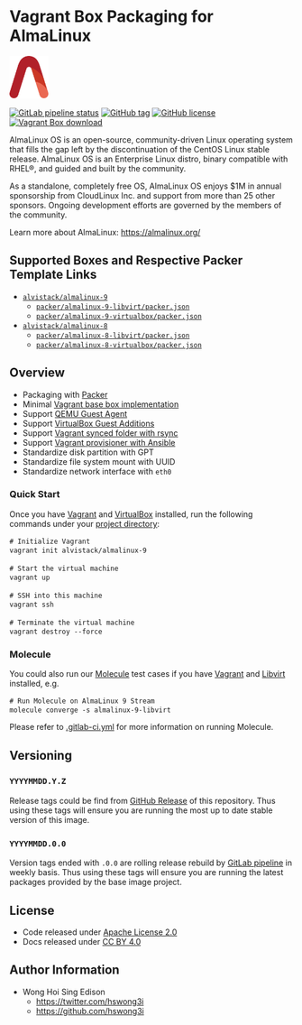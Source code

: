 # Vagrant Box Packaging for AlmaLinux

<a href="https://alvistack.com" title="AlviStack" target="_blank"><img src="/alvistack.svg" height="75" alt="AlviStack"></a>

[![GitLab pipeline
status](https://img.shields.io/gitlab/pipeline/alvistack/vagrant-almalinux/master)](https://gitlab.com/alvistack/vagrant-almalinux/-/pipelines)
[![GitHub
tag](https://img.shields.io/github/tag/alvistack/vagrant-almalinux.svg)](https://github.com/alvistack/vagrant-almalinux/tags)
[![GitHub
license](https://img.shields.io/github/license/alvistack/vagrant-almalinux.svg)](https://github.com/alvistack/vagrant-almalinux/blob/master/LICENSE)
[![Vagrant Box
download](https://img.shields.io/badge/dynamic/json?label=alvistack%2Falmalinux-9&query=%24.boxes%5B%3A1%5D.downloads&url=https%3A%2F%2Fapp.vagrantup.com%2Fapi%2Fv1%2Fsearch%3Fq%3Dalvistack%2Falmalinux-9)](https://app.vagrantup.com/alvistack/boxes/almalinux-9)

AlmaLinux OS is an open-source, community-driven Linux operating system that fills the gap left by the discontinuation of the CentOS Linux stable release. AlmaLinux OS is an Enterprise Linux distro, binary compatible with RHEL®, and guided and built by the community.

As a standalone, completely free OS, AlmaLinux OS enjoys \$1M in annual sponsorship from CloudLinux Inc. and support from more than 25 other sponsors. Ongoing development efforts are governed by the members of the community.

Learn more about AlmaLinux: <https://almalinux.org/>

## Supported Boxes and Respective Packer Template Links

- [`alvistack/almalinux-9`](https://app.vagrantup.com/alvistack/boxes/almalinux-9)
  - [`packer/almalinux-9-libvirt/packer.json`](https://github.com/alvistack/vagrant-almalinux/blob/master/packer/almalinux-9-libvirt/packer.json)
  - [`packer/almalinux-9-virtualbox/packer.json`](https://github.com/alvistack/vagrant-almalinux/blob/master/packer/almalinux-9-virtualbox/packer.json)
- [`alvistack/almalinux-8`](https://app.vagrantup.com/alvistack/boxes/almalinux-8)
  - [`packer/almalinux-8-libvirt/packer.json`](https://github.com/alvistack/vagrant-almalinux/blob/master/packer/almalinux-8-libvirt/packer.json)
  - [`packer/almalinux-8-virtualbox/packer.json`](https://github.com/alvistack/vagrant-almalinux/blob/master/packer/almalinux-8-virtualbox/packer.json)

## Overview

- Packaging with [Packer](https://www.packer.io/)
- Minimal [Vagrant base box
  implementation](https://www.vagrantup.com/docs/boxes/base)
- Support [QEMU Guest
  Agent](https://wiki.qemu.org/Features/GuestAgent)
- Support [VirtualBox Guest
  Additions](https://www.virtualbox.org/manual/ch04.html)
- Support [Vagrant synced folder with
  rsync](https://www.vagrantup.com/docs/synced-folders/rsync)
- Support [Vagrant provisioner with
  Ansible](https://www.vagrantup.com/docs/provisioning/ansible)
- Standardize disk partition with GPT
- Standardize file system mount with UUID
- Standardize network interface with `eth0`

### Quick Start

Once you have [Vagrant](https://www.vagrantup.com/docs/installation) and
[VirtualBox](https://www.virtualbox.org/) installed, run the following
commands under your [project
directory](https://learn.hashicorp.com/tutorials/vagrant/getting-started-project-setup?in=vagrant/getting-started):

    # Initialize Vagrant
    vagrant init alvistack/almalinux-9

    # Start the virtual machine
    vagrant up

    # SSH into this machine
    vagrant ssh

    # Terminate the virtual machine
    vagrant destroy --force

### Molecule

You could also run our
[Molecule](https://molecule.readthedocs.io/en/stable/) test cases if you
have [Vagrant](https://www.vagrantup.com/) and
[Libvirt](https://libvirt.org/) installed, e.g.

    # Run Molecule on AlmaLinux 9 Stream
    molecule converge -s almalinux-9-libvirt

Please refer to [.gitlab-ci.yml](.gitlab-ci.yml) for more information on
running Molecule.

## Versioning

### `YYYYMMDD.Y.Z`

Release tags could be find from [GitHub
Release](https://github.com/alvistack/vagrant-almalinux/tags) of this
repository. Thus using these tags will ensure you are running the most
up to date stable version of this image.

### `YYYYMMDD.0.0`

Version tags ended with `.0.0` are rolling release rebuild by [GitLab
pipeline](https://gitlab.com/alvistack/vagrant-almalinux/-/pipelines) in
weekly basis. Thus using these tags will ensure you are running the
latest packages provided by the base image project.

## License

- Code released under [Apache License 2.0](LICENSE)
- Docs released under [CC BY
  4.0](http://creativecommons.org/licenses/by/4.0/)

## Author Information

- Wong Hoi Sing Edison
  - <https://twitter.com/hswong3i>
  - <https://github.com/hswong3i>
